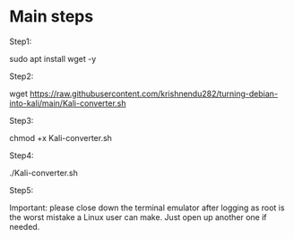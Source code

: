 # Main steps

Step1:

sudo apt install wget -y

Step2:

wget https://raw.githubusercontent.com/krishnendu282/turning-debian-into-kali/main/Kali-converter.sh

Step3:

chmod +x Kali-converter.sh

Step4:

./Kali-converter.sh

Step5:

Important: please close down the terminal emulator after logging as root is the worst mistake a Linux user can make.
Just open up another one if needed.
